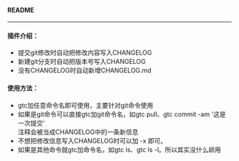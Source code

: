 #### README
--------------------------------------------------------------------------------

#### **插件介绍**：
* 提交git修改时自动把修改内容写入CHANGELOG
* 新建git分支时自动把版本号写入CHANGELOG
* 没有CHANGELOG时自动新增CHANGELOG.md

#### **使用方法**：
* gtc加任意命令名即可使用，主要针对git命令使用
* 如果是git命令可以直接gtc加git命令名，如gtc pull、gtc commit -am '这是一次提交'<br/>注释会被当成CHANGELOG中的一条新信息
* 不想把修改信息写入CHANGELOG时可以加 -x 即可。
* 如果是其他命令就gtc加命令名，如gtc ls、gtc ls -l。所以其实没什么卵用
